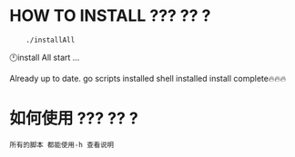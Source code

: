 # HOW TO INSTALL ??? ?? ?
```
    ./installAll
```
 
🕛install All start ...

Already up to date.
go scripts installed
shell installed
install complete🔥🔥🔥



# 如何使用 ??? ?? ?
```
所有的脚本 都能使用-h 查看说明
```






<!-- 配置go环境
### setup
```
go mod init example/hello
```

### 更新库
```
go mod tidy
```
# 如果timetout 可以试试
# go env -w GOPROXY=https://goproxy.cn,direct

### 运行
```
go run .
```


### go env 
```
export PATH="/Users/teason23/go/bin:$PATH"
```


### 将我们的命令安装到 $GOPATH/bin 目录:
$ go install -->
